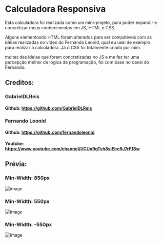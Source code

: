 # Calculadora Responsiva

Esta calculadora foi realizada como um mini-projeto, para poder expandir e concretizar meus conhecimentos em JS, HTML e CSS.

Alguns elementosdo HTML foram alterados para ser compátiveis com as idéias realizadas no vídeo do Fernando Leonid, qual eu usei de exemplo para realizar a calculadora. Já o CSS foi totalmente criado por mim.

muitas das ideias que foram concretizadas no JS e me fez ter uma percepção melhor de lógica de programação, foi com base no canal do Fernando.

## Creditos:
### GabrielDLReis

#### Github: https://github.com/GabrielDLReis

### Fernando Leonid
#### Github: https://github.com/fernandoleonid
#### Youtube: https://www.youtube.com/channel/UCUx9gTvh8siElre9J7rF18w


## Prévia:

### Min-Width: 850px

![image](https://user-images.githubusercontent.com/52906139/163446088-7fd7a5bc-8919-4391-a31a-e9c4c7bd4e79.png)


### Min-Width: 550px

![image](https://user-images.githubusercontent.com/52906139/163446576-27a8d58e-4ef4-41cf-8480-7b0c94852b2f.png)

### Min-Width: -550px

![image](https://user-images.githubusercontent.com/52906139/163447191-d4bc9136-fdf4-4774-8284-3583c9aa02ed.png)



